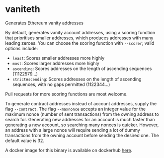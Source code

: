 # vaniteth
Generates Ethereum vanity addresses

By default, generates vanity account addresses, using a scoring function that prioritises smaller addresses, which produces addresses with many leading zeroes. You can choose the scoring function with `--scorer`; valid options include:

 - `least`: Scores smaller addresses more highly
 - `most`: Scores larger addresses more highly
 - `ascending`: Scores addresses on the length of ascending sequences (11122579...)
 - `strictAscending`: Scores addresses on the length of ascending sequences, with no gaps permitted (1122344...)

Pull requests for more scoring functions are most welcome.

To generate contract addresses instead of account addresses, supply the flag `--contract`. The flag `--maxnonce` accepts an integer value for the maximum nonce (number of sent transactions) from the owning address to search for. Generating new addresses for an account is much faster than generating a new account, so searching many nonces is quicker. However, an address with a large nonce will require sending a lot of dummy transactions from the owning account before sending the desired one. The default value is 32.

A docker image for this binary is available on dockerhub [here](https://hub.docker.com/r/arachnid/vaniteth/).

